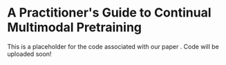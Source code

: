 # A Practitioner's Guide to Continual Multimodal Pretraining

This is a placeholder for the code associated with our paper <link>. Code will be uploaded soon!
